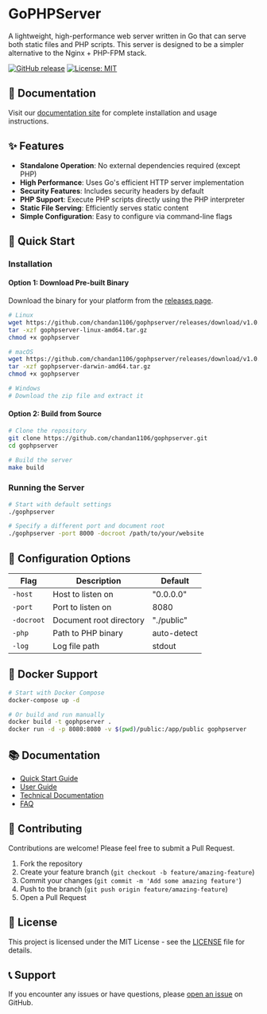 # GoPHPServer

A lightweight, high-performance web server written in Go that can serve both static files and PHP scripts. This server is designed to be a simpler alternative to the Nginx + PHP-FPM stack.

[![GitHub release](https://img.shields.io/github/v/release/chandan1106/gophpserver)](https://github.com/chandan1106/gophpserver/releases)
[![License: MIT](https://img.shields.io/badge/License-MIT-yellow.svg)](https://opensource.org/licenses/MIT)

## 📖 Documentation

Visit our [documentation site](https://chandan1106.github.io/gophpserver/) for complete installation and usage instructions.

## ✨ Features

- **Standalone Operation**: No external dependencies required (except PHP)
- **High Performance**: Uses Go's efficient HTTP server implementation
- **Security Features**: Includes security headers by default
- **PHP Support**: Execute PHP scripts directly using the PHP interpreter
- **Static File Serving**: Efficiently serves static content
- **Simple Configuration**: Easy to configure via command-line flags

## 🚀 Quick Start

### Installation

#### Option 1: Download Pre-built Binary

Download the binary for your platform from the [releases page](https://github.com/chandan1106/gophpserver/releases).

```bash
# Linux
wget https://github.com/chandan1106/gophpserver/releases/download/v1.0.0/gophpserver-linux-amd64.tar.gz
tar -xzf gophpserver-linux-amd64.tar.gz
chmod +x gophpserver

# macOS
wget https://github.com/chandan1106/gophpserver/releases/download/v1.0.0/gophpserver-darwin-amd64.tar.gz
tar -xzf gophpserver-darwin-amd64.tar.gz
chmod +x gophpserver

# Windows
# Download the zip file and extract it
```

#### Option 2: Build from Source

```bash
# Clone the repository
git clone https://github.com/chandan1106/gophpserver.git
cd gophpserver

# Build the server
make build
```

### Running the Server

```bash
# Start with default settings
./gophpserver

# Specify a different port and document root
./gophpserver -port 8000 -docroot /path/to/your/website
```

## 🔧 Configuration Options

| Flag | Description | Default |
|------|-------------|---------|
| `-host` | Host to listen on | "0.0.0.0" |
| `-port` | Port to listen on | 8080 |
| `-docroot` | Document root directory | "./public" |
| `-php` | Path to PHP binary | auto-detect |
| `-log` | Log file path | stdout |

## 🐳 Docker Support

```bash
# Start with Docker Compose
docker-compose up -d

# Or build and run manually
docker build -t gophpserver .
docker run -d -p 8080:8080 -v $(pwd)/public:/app/public gophpserver
```

## 📚 Documentation

- [Quick Start Guide](https://chandan1106.github.io/gophpserver/docs/quick-start.html)
- [User Guide](https://chandan1106.github.io/gophpserver/docs/user-guide.html)
- [Technical Documentation](https://chandan1106.github.io/gophpserver/docs/technical.html)
- [FAQ](https://chandan1106.github.io/gophpserver/docs/faq.html)

## 🤝 Contributing

Contributions are welcome! Please feel free to submit a Pull Request.

1. Fork the repository
2. Create your feature branch (`git checkout -b feature/amazing-feature`)
3. Commit your changes (`git commit -m 'Add some amazing feature'`)
4. Push to the branch (`git push origin feature/amazing-feature`)
5. Open a Pull Request

## 📄 License

This project is licensed under the MIT License - see the [LICENSE](LICENSE) file for details.

## 📞 Support

If you encounter any issues or have questions, please [open an issue](https://github.com/chandan1106/gophpserver/issues) on GitHub.